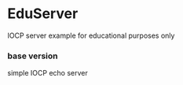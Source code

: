 EduServer
=========

IOCP server example for educational purposes only


### base version

simple IOCP echo server
